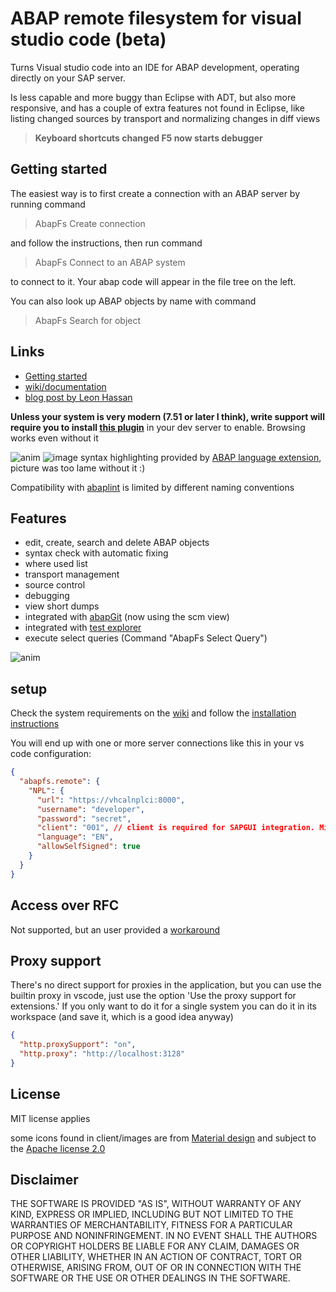# ABAP remote filesystem for visual studio code (beta)

Turns Visual studio code into an IDE for ABAP development, operating directly on your SAP server.

Is less capable and more buggy than Eclipse with ADT, but also more responsive, and has a couple of extra features not found in Eclipse, like listing changed sources by transport and normalizing changes in diff views

> **Keyboard shortcuts changed F5 now starts debugger**

## Getting started

The easiest way is to first create a connection with an ABAP server by running command

> AbapFs Create connection

and follow the instructions, then run command

> AbapFs Connect to an ABAP system

to connect to it. Your abap code will appear in the file tree on the left.

You can also look up ABAP objects by name with command

> AbapFs Search for object

## Links

- [Getting started](https://github.com/marcellourbani/vscode_abap_remote_fs/wiki/getting-started)
- [wiki/documentation](https://github.com/marcellourbani/vscode_abap_remote_fs/wiki)
- [blog post by Leon Hassan](https://blogs.sap.com/2019/12/06/abap-development-in-vs-code)

**Unless your system is very modern (7.51 or later I think), write support will require you to install [this plugin](https://github.com/marcellourbani/abapfs_extensions)** in your dev server to enable. Browsing works even without it

![anim](https://user-images.githubusercontent.com/2453277/47482169-ae0cc300-d82d-11e8-8d19-f55dd877c166.gif) ![image](https://user-images.githubusercontent.com/2453277/47466602-dd99dc00-d7e9-11e8-97ed-28e23dfd8f90.png) syntax highlighting provided by [ABAP language extension](https://marketplace.visualstudio.com/items?itemName=larshp.vscode-abap), picture was too lame without it :)

Compatibility with [abaplint](https://marketplace.visualstudio.com/items?itemName=larshp.vscode-abaplint) is limited by different naming conventions

## Features

- edit, create, search and delete ABAP objects
- syntax check with automatic fixing
- where used list
- transport management
- source control
- debugging
- view short dumps
- integrated with [abapGit](https://github.com/larshp/abapGit) (now using the scm view)
- integrated with [test explorer](https://marketplace.visualstudio.com/items?itemName=hbenl.vscode-test-explorer)
- execute select queries (Command "AbapFs Select Query")

![anim](https://user-images.githubusercontent.com/2453277/48232926-30a78d80-e3ab-11e8-8a12-00844431f9af.gif)

## setup

Check the system requirements on the [wiki](https://github.com/marcellourbani/vscode_abap_remote_fs/wiki) and follow the [installation instructions](https://github.com/marcellourbani/vscode_abap_remote_fs/wiki/installation)

You will end up with one or more server connections like this in your vs code configuration:

```json
{
  "abapfs.remote": {
    "NPL": {
      "url": "https://vhcalnplci:8000",
      "username": "developer",
      "password": "secret",
      "client": "001", // client is required for SAPGUI integration. Might need more
      "language": "EN",
      "allowSelfSigned": true
    }
  }
}
```

## Access over RFC

Not supported, but an user provided a [workaround](https://github.com/andwehrm/rfc-connector)

## Proxy support

There's no direct support for proxies in the application, but you can use the builtin proxy in vscode, just use the option 'Use the proxy support for extensions.' If you only want to do it for a single system you can do it in its workspace (and save it, which is a good idea anyway)

```json
{
  "http.proxySupport": "on",
  "http.proxy": "http://localhost:3128"
}
```

## License

MIT license applies

some icons found in client/images are from [Material design](https://material.io) and subject to the [Apache license 2.0](https://www.apache.org/licenses/LICENSE-2.0.html)

## Disclaimer

THE SOFTWARE IS PROVIDED "AS IS", WITHOUT WARRANTY OF ANY KIND, EXPRESS OR IMPLIED, INCLUDING BUT NOT LIMITED TO THE WARRANTIES OF MERCHANTABILITY, FITNESS FOR A PARTICULAR PURPOSE AND NONINFRINGEMENT. IN NO EVENT SHALL THE AUTHORS OR COPYRIGHT HOLDERS BE LIABLE FOR ANY CLAIM, DAMAGES OR OTHER LIABILITY, WHETHER IN AN ACTION OF CONTRACT, TORT OR OTHERWISE, ARISING FROM, OUT OF OR IN CONNECTION WITH THE SOFTWARE OR THE USE OR OTHER DEALINGS IN THE SOFTWARE.
